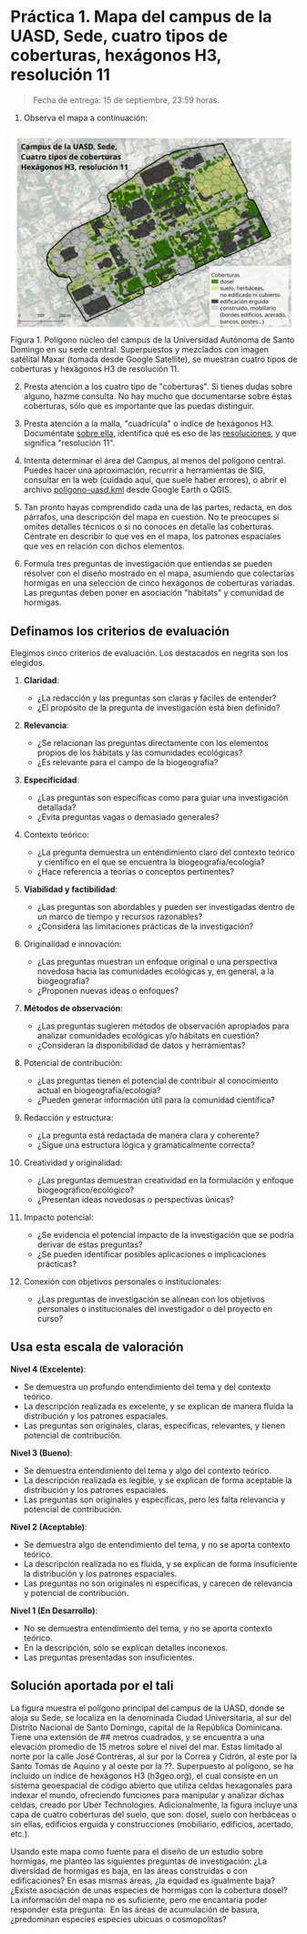# Práctica 1. Mapa del campus de la UASD, Sede, cuatro tipos de coberturas, hexágonos H3, resolución 11

> Fecha de entrega: 15 de septiembre, 23:59 horas.

1. Observa el mapa a continuación:

![](img/campus-uasd-sede-coberturas-h3-res-11.jpg)
Figura 1. Polígono núcleo del campus de la Universidad Autónoma de Santo Domingo en su sede central. Superpuestos y mezclados con imagen satélital Maxar (tomada desde Google Satellite), se muestran cuatro tipos de coberturas y hexágonos H3 de resolución 11.

2. Presta atención a los cuatro tipo de "coberturas". Si tienes dudas sobre alguno, hazme consulta. No hay mucho que documentarse sobre éstas coberturas, sólo que es importante que las puedas distinguir.

3. Presta atención a la malla, "cuadrícula" o índice de hexágonos H3. Documéntate [sobre ella](https://h3geo.org/), identifica qué es eso de las [resoluciones](https://h3geo.org/docs/core-library/restable), y que significa "resolución 11".

4. Intenta determinar el área del Campus, al menos del polígono central. Puedes hacer una aproximación, recurrir a herramientas de SIG, consultar en la web (cuidado aquí, que suele haber errores), o abrir el archivo [poligono-uasd.kml](fuentes/practica-01/poligono-uasd.kml) desde Google Earth o QGIS.

5. Tan pronto hayas comprendido cada una de las partes, redacta, en dos párrafos, una descripción del mapa en cuestión. No te preocupes si omites detalles técnicos o si no conoces en detalle las coberturas. Céntrate en describir lo que ves en el mapa, los patrones espaciales que ves en relación con dichos elementos.

6. Formula tres preguntas de investigación que entiendas se pueden resolver con el diseño mostrado en el mapa, asumiendo que colectarías hormigas en una selección de cinco hexágonos de coberturas variadas. Las preguntas deben poner en asociación "hábitats" y comunidad de hormigas.

## Definamos los criterios de evaluación

Elegimos cinco criterios de evaluación. Los destacados en negrita son los elegidos.

1. **Claridad**:

   - ¿La redacción y las preguntas son claras y fáciles de entender?
   - ¿El propósito de la pregunta de investigación está bien definido?

2. **Relevancia**:

   - ¿Se relacionan las preguntas directamente con los elementos propios de los hábitats y las comunidades ecológicas?
   - ¿Es relevante para el campo de la biogeografía?

3. **Especificidad**:

   - ¿Las preguntas son específicas como para guiar una investigación detallada?
   - ¿Evita preguntas vagas o demasiado generales?

4. Contexto teórico:

   - ¿La pregunta demuestra un entendimiento claro del contexto teórico y científico en el que se encuentra la biogeografía/ecología?
   - ¿Hace referencia a teorías o conceptos pertinentes?

5. **Viabilidad y factibilidad**:

   - ¿Las preguntas son abordables y pueden ser investigadas dentro de un marco de tiempo y recursos razonables?
   - ¿Considera las limitaciones prácticas de la investigación?

6. Originalidad e innovación:

   - ¿Las preguntas muestran un enfoque original o una perspectiva novedosa hacia las comunidades ecológicas y, en general, a la biogeografía?
   - ¿Proponen nuevas ideas o enfoques?

7. **Métodos de observación**:

   - ¿Las preguntas sugieren métodos de observación apropiados para analizar comunidades ecológicas y/o hábitats en cuestión?
   - ¿Consideran la disponibilidad de datos y herramientas?

8. Potencial de contribución:

   - ¿Las preguntas tienen el potencial de contribuir al conocimiento actual en biogeografía/ecología?
   - ¿Pueden generar información útil para la comunidad científica?

9. Redacción y estructura:

   - ¿La pregunta está redactada de manera clara y coherente?
   - ¿Sigue una estructura lógica y gramaticalmente correcta?

10. Creatividad y originalidad:

    - ¿Las preguntas demuestran creatividad en la formulación y enfoque biogeográfico/ecológico?
    - ¿Presentan ideas novedosas o perspectivas únicas?

11. Impacto potencial:

    - ¿Se evidencia el potencial impacto de la investigación que se podría derivar de estas preguntas?
    - ¿Se pueden identificar posibles aplicaciones o implicaciones prácticas?

12. Conexión con objetivos personales o institucionales:
    - ¿Las preguntas de investigación se alinean con los objetivos personales o institucionales del investigador o del proyecto en curso?

## Usa esta escala de valoración

**Nivel 4 (Excelente)**:

- Se demuestra un profundo entendimiento del tema y del contexto teórico.
- La descripción realizada es excelente, y se explican de manera fluida la distribución y los patrones espaciales.
- Las preguntas son originales, claras, específicas, relevantes, y tienen potencial de contribución.

**Nivel 3 (Bueno)**:

- Se demuestra entendimiento del tema y algo del contexto teórico.
- La descripción realizada es legible, y se explican de forma aceptable la distribución y los patrones espaciales.
- Las preguntas son originales y específicas, pero les falta relevancia y potencial de contribución.

**Nivel 2 (Aceptable)**:

- Se demuestra algo de entendimiento del tema, y no se aporta contexto teórico.
- La descripción realizada no es fluida, y se explican de forma insuficiente la distribución y los patrones espaciales.
- Las preguntas no son originales ni específicas, y carecen de relevancia y potencial de contribución.

**Nivel 1 (En Desarrollo)**:

- No se demuestra entendimiento del tema, y no se aporta contexto teórico.
- En la descripción, sólo se explican detalles inconexos.
- Las preguntas presentadas son insuficientes.

## Solución aportada por el tali

La figura muestra el polígono principal del campus de la UASD, donde se aloja su Sede, se localiza en la denominada Ciudad Universitaria, al sur del Distrito Nacional de Santo Domingo, capital de la República Dominicana. Tiene una extensión de ## metros cuadrados, y se encuentra a una elevación promedio de 15 metros sobre el nivel del mar. Estas limitado al norte por la calle José Contreras, al sur por la Correa y Cidrón, al este por la Santo Tomás de Aquino y al oeste por la ??.
Superpuesto al polígono, se ha incluido un índice de hexágonos H3 (h3geo.org), el cual consiste en un sistema geoespacial de código abierto que utiliza celdas hexagonales para indexar el mundo, ofreciendo funciones para manipular y analizar dichas celdas, creado por Uber Technologies. Adicionalmente, la figura incluye una capa de cuatro coberturas del suelo, que son: dosel, suelo con herbáceas o sin ellas, edificios erguida y construcciones (mobiliario, edificios, acertado, etc.).

Usando este mapa como fuente para el diseño de un estudio sobre hormigas, me planteo las siguientes preguntas de investigación:
¿La diversidad de hormigas es baja, en las áreas construidas o con edificaciones?
En esas mismas áreas, ¿la equidad es igualmente baja?
¿Existe asociación de unas especies de hormigas con la cobertura dosel?
La información del mapa no es suficiente, pero me encantaría poder responder esta pregunta: 
En las áreas de acumulación de basura, ¿predominan especies especies ubicuas o cosmopolitas?

